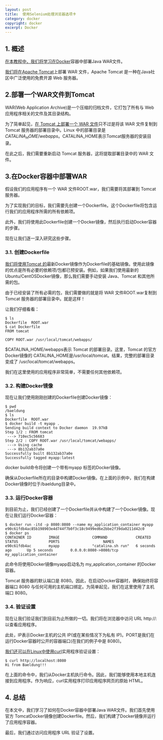 ```yaml
---
layout: post
title:  使用Selenium处理浏览器选项卡
category: docker
copyright: docker
excerpt: Docker
---
```


## 1. 概述

[在本教程中，我们将学习在Docker](https://www.baeldung.com/ops/docker-guide)容器中部署Java WAR文件。

[我们将在Apache Tomcat](https://tomcat.apache.org/)上部署 WAR 文件，Apache Tomcat 是一种在Java社区中广泛使用的免费开源 Web 服务器。

## 2.部署一个WAR文件到Tomcat

WAR(Web Application Archive)是一个压缩的归档文件，它打包了所有与 Web 应用程序相关的文件及其目录结构。

为了简单起见，[在 Tomcat 上部署一个 WAR 文件](https://www.baeldung.com/tomcat-deploy-war)只不过是将该 WAR 文件复制到 Tomcat 服务器的部署目录中。Linux 中的部署目录是$CATALINA_HOME/webapps。$CATALINA_HOME表示Tomcat服务器的安装目录。

在此之后，我们需要重新启动 Tomcat 服务器，这将提取部署目录中的 WAR 文件。

## 3.在Docker容器中部署WAR

假设我们的应用程序有一个 WAR 文件ROOT.war，我们需要将其部署到 Tomcat 服务器。

为了实现我们的目标，我们需要先创建一个Dockerfile。这个Dockerfile将包含运行我们的应用程序所需的所有依赖项。

此外，我们将使用此Dockerfile创建一个Docker镜像，然后执行启动Docker容器的步骤。

现在让我们逐一深入研究这些步骤。

### 3.1. 创建Dockerfile

[我们将使用Tomcat 的](https://hub.docker.com/_/tomcat)最新Docker镜像作为Dockerfile的基础镜像。使用此镜像的优点是所有必要的依赖项/包都已预安装。例如，如果我们使用最新的 Ubuntu/CentOSDocker镜像，那么我们需要手动安装 Java、Tomcat 和其他所需的包。

由于已经安装了所有必需的包，我们需要做的就是将 WAR 文件ROOT.war复制到 Tomcat 服务器的部署目录中。就是这样！

让我们仔细看看：

```shell
$ ls
Dockerfile  ROOT.war
$ cat Dockerfile 
FROM tomcat

COPY ROOT.war /usr/local/tomcat/webapps/
```

$CATALINA_HOME/webapps表示 Tomcat 的部署目录。这里，Tomcat 的官方Docker镜像的 CATALINA_HOME是/usr/local/tomcat。结果，完整的部署目录变成了 /usr/local/tomcat/webapps。

我们在这里使用的应用程序非常简单，不需要任何其他依赖项。

### 3.2. 构建Docker镜像

现在让我们使用刚刚创建的Dockerfile创建Docker镜像：

```shell
$ pwd
/baeldung
$ ls
Dockerfile  ROOT.war
$ docker build -t myapp .
Sending build context to Docker daemon  19.97kB
Step 1/2 : FROM tomcat
 ---> 710ec5c56683
Step 2/2 : COPY ROOT.war /usr/local/tomcat/webapps/
 ---> Using cache
 ---> 8b132ab37a0e
Successfully built 8b132ab37a0e
Successfully tagged myapp:latest

```

docker build命令将创建一个带有myapp 标签的Docker镜像。 

确保从Dockerfile所在的目录中构建Docker镜像。在上面的示例中，我们在构建Docker镜像时位于/baeldung目录中。

### 3.3. 运行Docker容器

到目前为止，我们已经创建了一个Dockerfile并从中构建了一个Docker镜像。现在让我们运行Docker容器：

```shell
$ docker run -itd -p 8080:8080 --name my_application_container myapp
e90c61fdb4ac85b198903e4d744f7b0f3c18c9499ed6e2bbe2f39da0211d42c0
$ docker ps 
CONTAINER ID        IMAGE               COMMAND             CREATED             STATUS              PORTS                    NAMES
e90c61fdb4ac        myapp               "catalina.sh run"   6 seconds ago       Up 5 seconds        0.0.0.0:8080->8080/tcp   my_application_container

```

此命令将使用Docker镜像myapp启动名为 my_application_container 的Docker容器。 

Tomcat 服务器的默认端口是 8080。因此，在启动Docker容器时，确保始终将容器端口 8080 与任何可用的主机端口绑定。为简单起见，我们在这里使用了主机端口 8080。

### 3.4. 验证设置

现在让我们验证我们到目前为止所做的一切。我们将在浏览器中访问 URL http://<IP>:<PORT>以查看应用程序。

此处，IP表示Docker主机的公共 IP(或在某些情况下为私有 IP)。PORT是我们在运行Docker容器时公开的容器端口(在我们的例子中是 8080)。

[我们还可以在Linux中使用curl](https://curl.se/docs/manpage.html)实用程序验证设置：

```shell
$ curl http://localhost:8080
Hi from Baeldung!!!
```

在上面的命令中，我们从Docker主机执行命令。因此，我们能够使用本地主机连接到应用程序。作为响应，curl实用程序打印应用程序网页的原始 HTML。

## 4. 总结

在本文中，我们学习了如何在Docker容器中部署Java WAR文件。我们首先使用官方 TomcatDocker镜像创建Dockerfile。然后，我们构建了Docker镜像并运行了应用程序容器。

最后，我们通过访问应用程序 URL 验证了设置。
